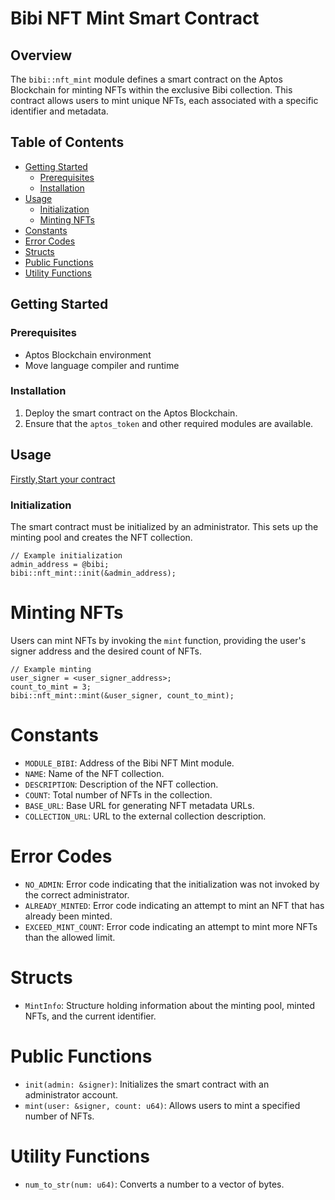 # Bibi NFT Mint Smart Contract

## Overview

The `bibi::nft_mint` module defines a smart contract on the Aptos Blockchain for minting NFTs within the exclusive Bibi collection. This contract allows users to mint unique NFTs, each associated with a specific identifier and metadata.

## Table of Contents

- [Getting Started](#getting-started)
  - [Prerequisites](#prerequisites)
  - [Installation](#installation)
- [Usage](#usage)
  - [Initialization](#initialization)
  - [Minting NFTs](#minting-nfts)
- [Constants](#constants)
- [Error Codes](#error-codes)
- [Structs](#structs)
- [Public Functions](#public-functions)
- [Utility Functions](#utility-functions)

## Getting Started

### Prerequisites

- Aptos Blockchain environment
- Move language compiler and runtime

### Installation

1. Deploy the smart contract on the Aptos Blockchain.
2. Ensure that the `aptos_token` and other required modules are available.

## Usage
[Firstly,Start your contract](https://github.com/bhutta03/to_do_list#readme)

### Initialization

The smart contract must be initialized by an administrator. This sets up the minting pool and creates the NFT collection.

```move
// Example initialization
admin_address = @bibi;
bibi::nft_mint::init(&admin_address);
````
# Minting NFTs

Users can mint NFTs by invoking the `mint` function, providing the user's signer address and the desired count of NFTs.

```move
// Example minting
user_signer = <user_signer_address>;
count_to_mint = 3;
bibi::nft_mint::mint(&user_signer, count_to_mint);
```
# Constants

- `MODULE_BIBI`: Address of the Bibi NFT Mint module.
- `NAME`: Name of the NFT collection.
- `DESCRIPTION`: Description of the NFT collection.
- `COUNT`: Total number of NFTs in the collection.
- `BASE_URL`: Base URL for generating NFT metadata URLs.
- `COLLECTION_URL`: URL to the external collection description.
  
# Error Codes

- `NO_ADMIN`: Error code indicating that the initialization was not invoked by the correct administrator.
- `ALREADY_MINTED`: Error code indicating an attempt to mint an NFT that has already been minted.
- `EXCEED_MINT_COUNT`: Error code indicating an attempt to mint more NFTs than the allowed limit.
  
# Structs

- `MintInfo`: Structure holding information about the minting pool, minted NFTs, and the current identifier.

# Public Functions

- `init(admin: &signer)`: Initializes the smart contract with an administrator account.
- `mint(user: &signer, count: u64)`: Allows users to mint a specified number of NFTs.

# Utility Functions
- `num_to_str(num: u64)`: Converts a number to a vector of bytes.

